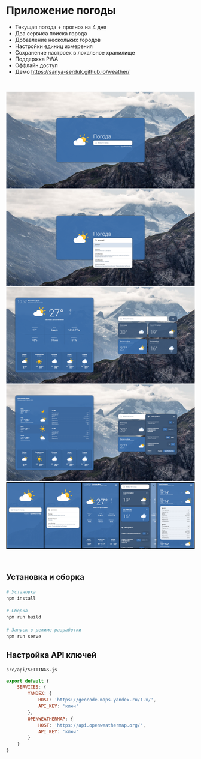 # Приложение погоды
- Текущая погода + прогноз на 4 дня
- Два сервиса поиска города
- Добавление нескольких городов
- Настройки единиц измерения
- Сохранение настроек в локальное хранилище
- Поддержка PWA
- Оффлайн доступ
- Демо https://sanya-serduk.github.io/weather/

<br>

![Welcomw](https://raw.githubusercontent.com/sanya-serduk/weather/master/screenshots/welcome.png)
![Welcome search](https://raw.githubusercontent.com/sanya-serduk/weather/master/screenshots/welcome-search.png)
![Weather current](https://raw.githubusercontent.com/sanya-serduk/weather/master/screenshots/weather-current.png)
![Weather future and settings](https://raw.githubusercontent.com/sanya-serduk/weather/master/screenshots/weather-future-and-settings.png)
![Mobile](https://raw.githubusercontent.com/sanya-serduk/weather/master/screenshots/mobile.png)

<br>

## Установка и сборка
```bash
# Установка
npm install

# Сборка
npm run build

# Запуск в режиме разработки
npm run serve
```

## Настройка API ключей
```
src/api/SETTINGS.js
```
```javascript
export default {
    SERVICES: {
        YANDEX: {
            HOST: 'https://geocode-maps.yandex.ru/1.x/',
            API_KEY: 'ключ'
        },
        OPENWEATHERMAP: {
            HOST: 'https://api.openweathermap.org/',
            API_KEY: 'ключ'
        }
    }
}
```
